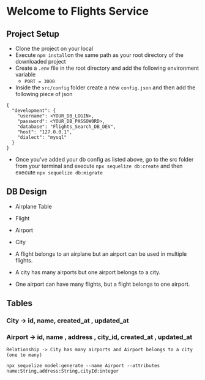 <!---

- src/
  index.js // server
  models/
  controllers/
  middlewares/
  services/
  utils/
  config/
  repository/
  -tests/ [later]
  -static/
  -temp/
  --->

# Welcome to Flights Service

## Project Setup

- Clone the project on your local
- Execute `npm install`on the same path as your root directory of the downloaded project
- Create a `.env` file in the root directory and add the following environment variable
  - `PORT = 3000`
- Inside the `src/config` folder create a new `config.json` and then add the following piece of json

```
{
  "development": {
    "username": <YOUR_DB_LOGIN>,
    "password": <YOUR_DB_PASSOW0RD>,
    "database": "Flights_Search_DB_DEV",
    "host": "127.0.0.1",
    "dialect": "mysql"
  }
}
```

- Once you've added your db config as listed above, go to the src folder from your terminal and execute `npx sequelize db:create`
  and then execute
  `npx sequelize db:migrate`

## DB Design

- Airplane Table
- Flight
- Airport
- City

- A flight belongs to an airplane but an airport can be used in multiple flights.
- A city has many airports but one airport belongs to a city.
- One airport can have many flights, but a flight belongs to one airport.

## Tables

### City -> id, name, created_at , updated_at

### Airport -> id, name , address , city_id, created_at , updated_at

    Relationship -> City has many airports and Airport belongs to a city (one to many)

```
npx sequelize model:generate --name Airport --attributes name:String,address:String,cityId:integer
```

